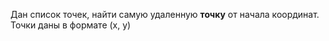 Дан список точек, найти самую удаленную **точку** от начала координат.  
Точки даны в формате (x, y)
